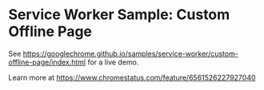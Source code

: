 Service Worker Sample: Custom Offline Page
===
See https://googlechrome.github.io/samples/service-worker/custom-offline-page/index.html for a live demo.

Learn more at https://www.chromestatus.com/feature/6561526227927040
